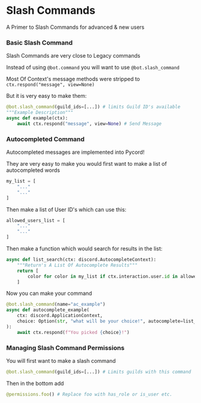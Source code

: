 # Slash Commands
A Primer to Slash Commands for advanced & new users

### Basic Slash Command
Slash Commands are very close to Legacy commands

Instead of using `@bot.command` you will want to use `@bot.slash_command`

Most Of Context's message methods were stripped to `ctx.respond("message", view=None)`

But it is very easy to make them:

```py
@bot.slash_command(guild_ids=[...]) # limits Guild ID's available
"""Example Description"""
async def example(ctx):
    await ctx.respond("message", view=None) # Send Message
```

### Autocompleted Command
Autocompleted messages are implemented into Pycord!

They are very easy to make
you would first want to make a list of autocompleted words
```py
my_list = [
    "..."
    "..."
]
```

Then make a list of User ID's which can use this:

```py
allowed_users_list = [
    "..."
    "..."
]
```

Then make a function which would search for results in the list:

```py
async def list_search(ctx: discord.AutocompleteContext):
    """Return's A List Of Autocomplete Results"""
    return [
        color for color in my_list if ctx.interaction.user.id in allowed_users_list
    ]
```

Now you can make your command 

```py
@bot.slash_command(name="ac_example")
async def autocomplete_example(
    ctx: discord.ApplicationContext,
    choice: Option(str, "what will be your choice!", autocomplete=list_search),
):
    await ctx.respond(f"You picked {choice}!")
```

### Managing Slash Command Permissions

You will first want to make a slash command
```py
@bot.slash_command(guild_ids=[...]) # Limits guilds with this command
```

Then in the bottom add

```py
@permissions.foo() # Replace foo with has_role or is_user etc.
```
